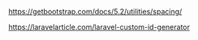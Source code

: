https://getbootstrap.com/docs/5.2/utilities/spacing/


https://laravelarticle.com/laravel-custom-id-generator
